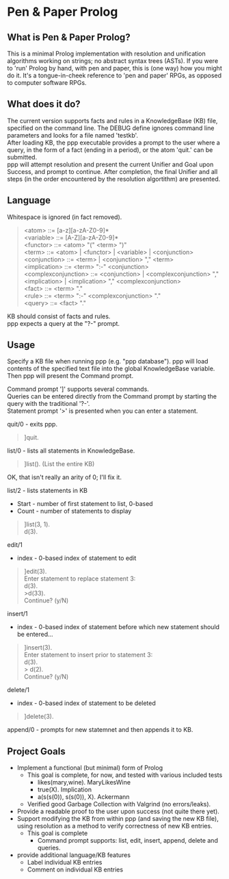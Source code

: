 # Pen & Paper Prolog
## What is Pen & Paper Prolog?
This is a minimal Prolog implementation with resolution and unification algorithms working on strings; no abstract syntax trees (ASTs). If you were to 'run' Prolog by hand, with pen and paper, this is (one way) how you might do it.  It's a tongue-in-cheek reference to 'pen and paper' RPGs, as opposed to computer software RPGs.  
## What does it do?
The current version supports facts and rules in a KnowledgeBase (KB) file, specified on the command line. The DEBUG define ignores command line parameters and looks for a file named 'testkb'.  
After loading KB, the ppp executable provides a prompt to the user where a query, in the form of a fact (ending in a period), or the atom 'quit.' can be submitted.  
ppp will attempt resolution and present the current Unifier and Goal upon Success, and prompt to continue. After completion, the final Unifier and all steps (in the order encountered by the resolution algortithm) are presented.  
## Language
Whitespace is ignored (in fact removed).  

> \<atom>               ::= [a-z][a-zA-Z0-9]*  
> \<variable>           ::= [A-Z][a-zA-Z0-9]*  
> \<functor> ::= \<atom> "(" \<term> ")"  
> \<term> ::= \<atom> | \<functor> | \<variable> | \<conjunction>  
> \<conjunction> ::= \<term> | \<conjunction> "," \<term>  
> \<implication> ::= \<term> ":-" \<conjunction>  
> \<complexconjunction> ::= \<conjunction> | \<complexconjunction> "," \<implication> | \<implication> "," \<complexconjunction>  
> \<fact> ::= \<term> "."  
> \<rule> ::= \<term> ":-" \<complexconjunction> "."  
> \<query> ::= \<fact> "."  

KB should consist of facts and rules.  
ppp expects a query at the "?-" prompt.  

## Usage
Specify a KB file when running ppp (e.g. "ppp database"). ppp will load contents of the specified text file into the global KnowledgeBase variable. Then ppp will present the Command prompt.

Command prompt ']' supports several commands.  
Queries can be entered directly from the Command prompt by starting the query with the traditional '?-'.  
Statement prompt '>' is presented when you can enter a statement.  

quit/0 - exits ppp.  
> ]quit.  

list/0 - lists all statements in KnowledgeBase. 
> ]list().  (List the entire KB)  

OK, that isn't really an arity of 0; I'll fix it.  

list/2 - lists statements in KB
  - Start - number of first statement to list, 0-based  
  - Count - number of statements to display  
> ]list(3, 1).  
> d(3).

edit/1  
  - index - 0-based index of statement to edit  
> ]edit(3).  
> Enter statement to replace statement 3:  
> d(3).  
> \>d(33).  
> Continue? (y/N) 

insert/1
  - index - 0-based index of statement before which new statement should be entered...  
> ]insert(3).  
> Enter statement to insert prior to statement 3:  
> d(3).  
> \> d(2).  
> Continue? (y/N)  

delete/1
  - index - 0-based index of statement to be deleted  
> ]delete(3).

append/0 - prompts for new statemnet and then appends it to KB.

## Project Goals
- Implement a functional (but minimal) form of Prolog
  - This goal is complete, for now, and tested with various included tests
    - likes(mary,wine). MaryLikesWine
    - true(X). Implication
    - a(s(s(0)), s(s(0)), X). Ackermann
  - Verified good Garbage Collection with Valgrind (no errors/leaks).
- Provide a readable proof to the user upon success (not quite there yet).  
- Support modifying the KB from within ppp (and saving the new KB file), using resolution as a method to verify correctness of new KB entries.
  - This goal is complete
    - Command prompt supports: list, edit, insert, append, delete and queries.
- provide additional language/KB features
  - Label individual KB entries
  - Comment on individual KB entries

